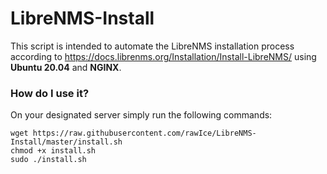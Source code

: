 # LibreNMS-Install
This script is intended to automate the LibreNMS installation process according to https://docs.librenms.org/Installation/Install-LibreNMS/ using **Ubuntu 20.04** and **NGINX**. 

### How do I use it? 
On your designated server simply run the following commands: 
```
wget https://raw.githubusercontent.com/rawIce/LibreNMS-Install/master/install.sh
chmod +x install.sh
sudo ./install.sh
```
